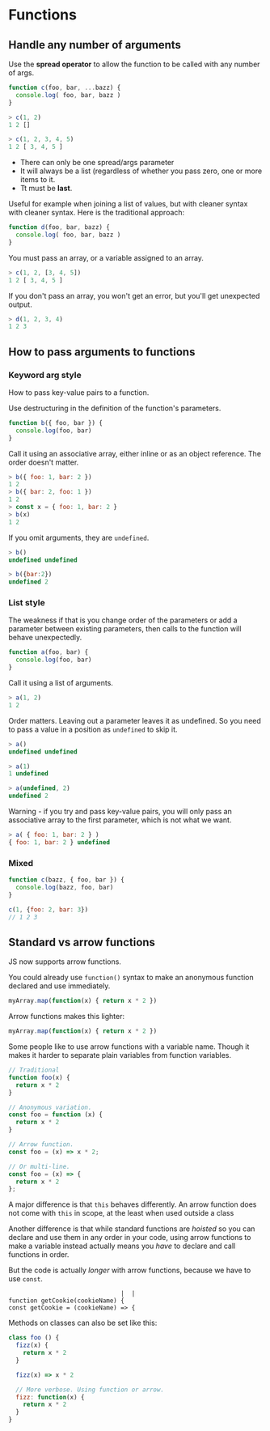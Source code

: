 # Functions


## Handle any number of arguments

Use the **spread operator** to allow the function to be called with any number of args.

```javascript
function c(foo, bar, ...bazz) {
  console.log( foo, bar, bazz )
}
```

```javascript
> c(1, 2)
1 2 []

> c(1, 2, 3, 4, 5)
1 2 [ 3, 4, 5 ]
```

- There can only be one spread/args parameter
- It will always be a list (regardless of whether you pass zero, one or more items to it.
- Tt must be **last**.


Useful for example when joining a list of values, but with cleaner syntax with cleaner syntax. Here is the traditional approach:
 
```javascript
function d(foo, bar, bazz) {
  console.log( foo, bar, bazz )
}
```

You must pass an array, or a variable assigned to an array.

```javascript
> c(1, 2, [3, 4, 5])
1 2 [ 3, 4, 5 ]
```

If you don't pass an array, you won't get an error, but you'll get unexpected output.

```javascript
> d(1, 2, 3, 4)
1 2 3
```


## How to pass arguments to functions

### Keyword arg style

How to pass key-value pairs to a function.

Use destructuring in the definition of the function's parameters.

```javascript
function b({ foo, bar }) {
  console.log(foo, bar)
}
```

Call it using an associative array, either inline or as an object reference. The order doesn't matter.

```javascript
> b({ foo: 1, bar: 2 })
1 2
> b({ bar: 2, foo: 1 })
1 2
> const x = { foo: 1, bar: 2 }
> b(x)
1 2
```

If you omit arguments, they are `undefined`.

```javascript
> b()
undefined undefined

> b({bar:2})
undefined 2
```

### List style

The weakness if that is you change order of the parameters or add a parameter between existing parameters, then calls to the function will behave unexpectedly.

```javascript
function a(foo, bar) {
  console.log(foo, bar)
}
```

Call it using a list of arguments.

```javascript
> a(1, 2)
1 2
```

Order matters. Leaving out a parameter leaves it as undefined. So you need to pass a value in a position as `undefined` to skip it.

```javascript
> a()
undefined undefined

> a(1)
1 undefined

> a(undefined, 2)
undefined 2
```

Warning - if you try and pass key-value pairs, you will only pass an associative array to the first parameter, which is not what we want.

```javascript
> a( { foo: 1, bar: 2 } )
{ foo: 1, bar: 2 } undefined
```

### Mixed

```javascript
function c(bazz, { foo, bar }) {
  console.log(bazz, foo, bar)
}

c(1, {foo: 2, bar: 3})
// 1 2 3
```


## Standard vs arrow functions 

JS now supports arrow functions.

You could already use `function()` syntax to make an anonymous function declared and use immediately.

```js
myArray.map(function(x) { return x * 2 })
```
Arrow functions makes this lighter:

```js
myArray.map(function(x) { return x * 2 })
```

Some people like to use arrow functions with a variable name. Though it makes it harder to separate plain variables from function variables.

```js
// Traditional 
function foo(x) {   
  return x * 2
}

// Anonymous variation.
const foo = function (x) {   
  return x * 2
}
```

```js
// Arrow function.
const foo = (x) => x * 2;

// Or multi-line.
const foo = (x) => {
  return x * 2
};
```

A major difference is that `this` behaves differently. An arrow function does not come with `this` in scope, at the least when used outside a class

Another difference is that while standard functions are _hoisted_ so you can declare and use them in any order in your code, using arrow functions to make a variable instead actually means you _have_ to declare and call functions in order.

But the code is actually _longer_ with arrow functions, because we have to use `const`.

```
                               |  |
function getCookie(cookieName) {   
const getCookie = (cookieName) => {
```

Methods on classes can also be set like this:

```js
class foo () {
  fizz(x) {
    return x * 2
  }

  fizz(x) => x * 2

  // More verbose. Using function or arrow.
  fizz: function(x) {
    return x * 2
  }
}
```

